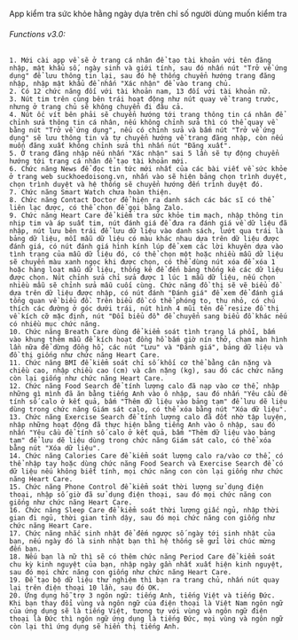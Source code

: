 App kiểm tra sức khỏe hằng ngày dựa trên chỉ số người dùng muốn kiểm tra

######  Functions v3.0:
	1. Mới cài app về sẽ ở trang cá nhân để tạo tài khoản với tên đăng nhập, mật khẩu số, ngày sinh và giới tính, sau đó nhấn nút "Trở về ứng dụng" để lưu thông tin lại, sau đó hệ thống chuyển hướng trang đăng nhập, nhập mật khẩu để nhấn "Xác nhận" để vào trang chủ.
	2. Có 12 chức năng đối với tài khoản nam, 13 đối với tài khoản nữ.
	3. Nút tim trên cùng bên trái hoạt động như nút quay về trang trước, nhưng ở trang chủ sẽ không chuyển đi đâu cả.
	4. Nút ốc vít bên phải sẽ chuyển hướng tới trang thông tin cá nhân để chỉnh sửa thông tin cá nhân, nếu không chỉnh sửa thì có thể quay về bằng nút "Trở về ứng dụng", nếu có chỉnh sửa và bấm nút "Trở về ứng dụng" sẽ lưu thông tin và tự chuyển hướng về trang đăng nhập, còn nếu muốn đăng xuất không chỉnh sửa thì nhấn nút "Đăng xuất".
	5. Ở trang đăng nhập nếu nhấn "Xác nhận" sai 5 lần sẽ tự động chuyển hướng tới trang cá nhân để tạo tài khoản mới.
	6. Chức năng News để đọc tin tức mới nhất của các bài viết về sức khỏe ở trang web suckhoedoisong.vn, nhấn vào sẽ hiện bảng chọn trình duyệt, chọn trình duyệt và hệ thống sẽ chuyển hướng đến trình duyệt đó.
	7. Chức năng Smart Watch chưa hoàn thiện.
	8. Chức năng Contact Doctor để hiện ra danh sách các bác sĩ có thể liên lạc được, có thể chọn để gọi bằng Zalo.
	9. Chức năng Heart Care để kiểm tra sức khỏe tim mạch, nhập thông tin nhịp tim và áp suất tim, nút đánh giá để đưa ra đánh giá về dữ liệu đã nhập, nút lưu bên trái để lưu dữ liệu vào danh sách, lướt qua trái là bảng dữ liệu, mỗi mẫu dữ liệu có màu khác nhau dựa trên dữ liệu được đánh giá, có nút đánh giá hình kính lúp để xem các lời khuyên dựa vào tình trạng của mẫu dữ liệu đó, có thể chọn một hoặc nhiều mẫu dữ liệu sẽ chuyển màu xanh ngọc khi được chọn, có thể dùng nút xóa để xóa 1 hoặc hàng loạt mẫu dữ liệu, thống kê để đến bảng thống kê các dữ liệu được chọn. Nút chỉnh sửa chỉ sửa được 1 lúc 1 mẫu dữ liệu, nếu chọn nhiều mẫu sẽ chỉnh sửa mẫu cuối cùng. Chức năng đồ thị sẽ vẽ biểu đồ dựa trên dữ liệu được nhập, có nút đánh "Đánh giá" để xem để đánh giá tổng quan về biểu đồ. Trên biểu đồ có thể phóng to, thu nhỏ, có chú thích các đường ở góc dưới trái, nút hình 4 mũi tên để resize đồ thị về kích cỡ mặc định, nút "Đổi biểu đồ" để chuyển sang biểu đồ khác nếu có nhiều mục chức năng.
	10. Chức năng Breath Care dùng để kiểm soát tình trạng lá phổi, bấm vào khung thêm mẫu để kích hoạt đồng hồ bấm giờ nín thở, chạm màn hình lần nữa để dừng đồng hồ, các nút "Lưu" và "Đánh giá", bảng dữ liệu và đồ thị giống như chức năng Heart Care.
	11. Chức năng BMI để kiểm soát chỉ số khối cơ thể bằng cân nặng và chiều cao, nhập chiều cao (cm) và cân nặng (kg), sau đó các chức năng còn lại giống như chức năng Heart Care.
	12. Chức năng Food Search để tính lượng calo đã nạp vào cơ thể, nhập những gì mình đã ăn bằng tiếng Anh vào ô nhập, sau đó nhấn "Yêu cầu để tính số calo ở kết quả, bấm "Thêm dữ liệu vào bảng tạm" để lưu dẽ liệu dùng trong chức năng Giám sát calo, có thể xóa bằng nút "Xóa dữ liệu".
	13. Chức năng Exercise Search để tính lượng calo đã đốt nhờ tập luyện, nhập những hoạt động đã thực hiện bằng tiếng Anh vào ô nhập, sau đó nhấn "Yêu cầu để tính số calo ở kết quả, bấm "Thêm dữ liệu vào bảng tạm" để lưu dẽ liệu dùng trong chức năng Giám sát calo, có thể xóa bằng nút "Xóa dữ liệu".
	14. Chức năng Calories Care để kiểm soát lượng calo ra/vào cơ thể, có thể nhập tay hoặc dùng chức năng Food Search và Exercise Search để có dữ liệu nếu không biết tính, mọi chức năng con còn lại giống như chức năng Heart Care.
	15. Chức năng Phone Control để kiểm soát thời lượng sử dụng điện thoại, nhập số giờ đã sử dụng điện thoại, sau đó mọi chức năng con giống như chức năng Heart Care.
	16. Chức năng Sleep Care để kiểm soát thời lượng giấc ngủ, nhập thời gian đi ngủ, thời gian tỉnh dậy, sau đó mọi chức năng con giống như chức năng Heart Care.
	17. Chức năng nhắc sinh nhật để đếm ngược số ngày tới sinh nhật của bạn, nếu ngày đó là sinh nhật bạn thì hệ thống sẽ gửi lời chúc mừng đến bạn.
	18. Nếu bạn là nữ thì sẽ có thêm chức năng Period Care để kiểm soát chu kỳ kinh nguyệt của bạn, nhập ngày gần nhất xuất hiện kinh nguyệt, sau đó mọi chức năng con giống như chức năng Heart Care.
	19. Để tạo bộ dữ liệu thử nghiệm thì bạn ra trang chủ, nhấn nút quay lại trên điện thoại 10 lần, sau đó OK.
	20. Ứng dụng hỗ trợ 3 ngôn ngữ: tiếng Anh, tiếng Việt và tiếng Đức. Khi bạn thay đổi vùng và ngôn ngữ của điện thoại là Việt Nam ngôn ngữ của ứng dụng sẽ là tiếng Việt, tương tự với vùng và ngôn ngữ điện thoại là Đức thì ngôn ngữ ứng dụng là tiếng Đức, mọi vùng và ngôn ngữ còn lại thì ứng dụng sẽ hiển thị tiếng Anh.

